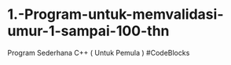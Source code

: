 # 1.-Program-untuk-memvalidasi-umur-1-sampai-100-thn
Program Sederhana C++ ( Untuk Pemula ) #CodeBlocks 
